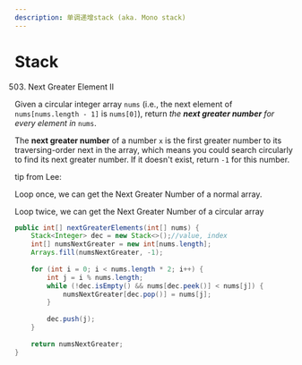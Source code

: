 ```yaml
---
description: 单调递增stack (aka. Mono stack)
---
```


# Stack

503. Next Greater Element II

Given a circular integer array `nums` \(i.e., the next element of `nums[nums.length - 1]` is `nums[0]`\), return _the **next greater number** for every element in_ `nums`.

The **next greater number** of a number `x` is the first greater number to its traversing-order next in the array, which means you could search circularly to find its next greater number. If it doesn't exist, return `-1` for this number.

tip from Lee:

Loop once, we can get the Next Greater Number of a normal array. 

Loop twice, we can get the Next Greater Number of a circular array

```java
public int[] nextGreaterElements(int[] nums) {
    Stack<Integer> dec = new Stack<>();//value, index
    int[] numsNextGreater = new int[nums.length];
    Arrays.fill(numsNextGreater, -1);
    
    for (int i = 0; i < nums.length * 2; i++) {
        int j = i % nums.length;
        while (!dec.isEmpty() && nums[dec.peek()] < nums[j]) {
            numsNextGreater[dec.pop()] = nums[j];
        }
        
        dec.push(j);
    }
    
    return numsNextGreater;
}
```

